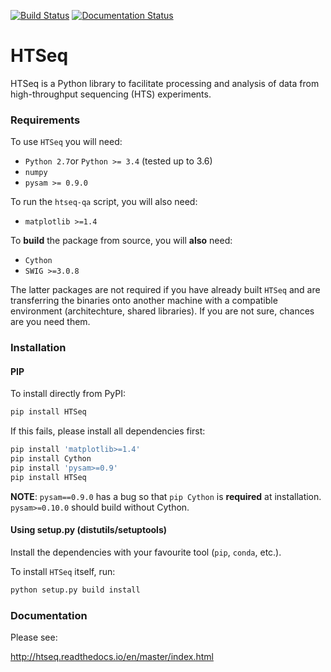 [![Build Status](https://travis-ci.org/simon-anders/htseq.svg?branch=master)](https://travis-ci.org/simon-anders/htseq)
[![Documentation Status](https://readthedocs.org/projects/htseq/badge/?version=master)](http://htseq.readthedocs.io/en/master/?badge=master)

# HTSeq
HTSeq is a Python library to facilitate processing and analysis of data from high-throughput sequencing (HTS) experiments. 

### Requirements
To use `HTSeq` you will need:
- `Python 2.7`or `Python >= 3.4` (tested up to 3.6)
- `numpy`
- `pysam >= 0.9.0`

To run the `htseq-qa` script, you will also need:
- `matplotlib >=1.4`

To **build** the package from source, you will **also** need:
- `Cython`
- `SWIG >=3.0.8`

The latter packages are not required if you have already built `HTSeq` and are transferring the binaries onto another machine with a compatible environment (architechture, shared libraries). If you are not sure, chances are you need them.

### Installation
#### PIP
To install directly from PyPI:
```bash
pip install HTSeq
```
If this fails, please install all dependencies first:
```bash
pip install 'matplotlib>=1.4'
pip install Cython
pip install 'pysam>=0.9'
pip install HTSeq
```
**NOTE**: `pysam==0.9.0` has a bug so that `pip Cython` is __required__ at installation. `pysam>=0.10.0` should build without Cython.

#### Using setup.py (distutils/setuptools)
Install the dependencies with your favourite tool (`pip`, `conda`, etc.).

To install `HTSeq` itself, run:
```bash
python setup.py build install
```

### Documentation
Please see:

   http://htseq.readthedocs.io/en/master/index.html

